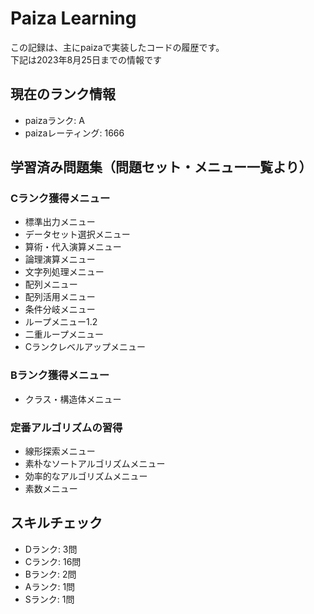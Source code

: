 # Paiza Learning

この記録は、主にpaizaで実装したコードの履歴です。
<br>
下記は2023年8月25日までの情報です

## 現在のランク情報

- paizaランク: A
- paizaレーティング: 1666

## 学習済み問題集（問題セット・メニュー一覧より）

### Cランク獲得メニュー

- 標準出力メニュー
- データセット選択メニュー
- 算術・代入演算メニュー
- 論理演算メニュー
- 文字列処理メニュー
- 配列メニュー
- 配列活用メニュー
- 条件分岐メニュー
- ループメニュー1.2
- 二重ループメニュー
- Cランクレベルアップメニュー

### Bランク獲得メニュー

- クラス・構造体メニュー

### 定番アルゴリズムの習得

- 線形探索メニュー
- 素朴なソートアルゴリズムメニュー
- 効率的なアルゴリズムメニュー
- 素数メニュー

## スキルチェック

- Dランク: 3問
- Cランク: 16問
- Bランク: 2問
- Aランク: 1問
- Sランク: 1問

